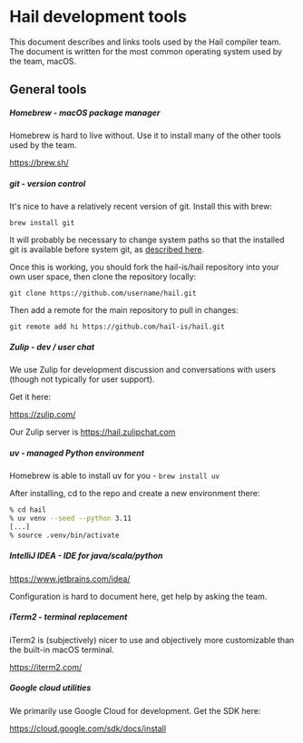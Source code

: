 # Hail development tools

This document describes and links tools used by the Hail compiler team.
The document is written for the most common operating system used by
the team, macOS.

## General tools

##### Homebrew - macOS package manager

Homebrew is hard to live without. Use it to install many of the other tools
used by the team.

https://brew.sh/

##### git - version control

It's nice to have a relatively recent version of git. Install this with
brew:

    brew install git

It will probably be necessary to change system paths so that the
installed git is available before system git, as [described here](https://ajahne.github.io/blog/tools/2018/06/11/how-to-upgrade-git-mac.html).

Once this is working, you should fork the hail-is/hail repository into
your own user space, then clone the repository locally:

    git clone https://github.com/username/hail.git

Then add a remote for the main repository to pull in changes:

    git remote add hi https://github.com/hail-is/hail.git


##### Zulip - dev / user chat

We use Zulip for development discussion and conversations with users
(though not typically for user support).

Get it here:

https://zulip.com/

Our Zulip server is https://hail.zulipchat.com

##### uv - managed Python environment

Homebrew is able to install uv for you - `brew install uv`

After installing, cd to the repo and create a new environment there:
```bash
% cd hail
% uv venv --seed --python 3.11
[...]
% source .venv/bin/activate
```

##### IntelliJ IDEA - IDE for java/scala/python

https://www.jetbrains.com/idea/

Configuration is hard to document here, get help by asking the team.

##### iTerm2 - terminal replacement

iTerm2 is (subjectively) nicer to use and objectively more customizable
than the built-in macOS terminal.

https://iterm2.com/

##### Google cloud utilities

We primarily use Google Cloud for development. Get the SDK here:

https://cloud.google.com/sdk/docs/install

